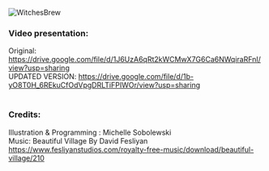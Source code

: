 
![WitchesBrew](https://github.com/michsobol/WitchesBrew/assets/85651798/d7d5286a-58c2-4c3a-bf33-d31e9b3202e8)

### Video presentation:<br />
  Original: https://drive.google.com/file/d/1J6UzA6qRt2kWCMwX7G6Ca6NWqiraRFnI/view?usp=sharing <br />
    UPDATED VERSION: https://drive.google.com/file/d/1b-yO8T0H_6REkuCfOdVpgDRLTiFPIWOr/view?usp=sharing <br />
<br />
### Credits:<br />
  Illustration & Programming : Michelle Sobolewski<br />
  Music: Beautiful Village By David Fesliyan https://www.fesliyanstudios.com/royalty-free-music/download/beautiful-village/210 <br />
